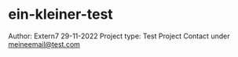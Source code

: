 # ein-kleiner-test
Author: Extern7
29-11-2022
Project type: Test Project
Contact under meineemail@test.com
